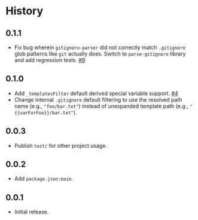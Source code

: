 History
=======

## 0.1.1

* Fix bug wherein `gitignore-parser` did not correctly match `.gitignore` glob
  patterns like `git` actually does. Switch to `parse-gitignore` library and
  add regression tests.
  [#9](https://github.com/FormidableLabs/denim/issues/9)

## 0.1.0

* Add `_templatesFilter` default derived special variable support.
  [#4](https://github.com/FormidableLabs/denim/issues/4)
* Change internal `.gitignore` default filtering to use the resolved path name
  (e.g., `"foo/bar.txt"`) instead of unexpanded template path (e.g.,
  `"{{varForFoo}}/bar.txt"`).

## 0.0.3

* Publish `test/` for other project usage.

## 0.0.2

* Add `package.json:main`.

## 0.0.1

* Initial release.

[@ryan-roemer]: https://github.com/ryan-roemer
